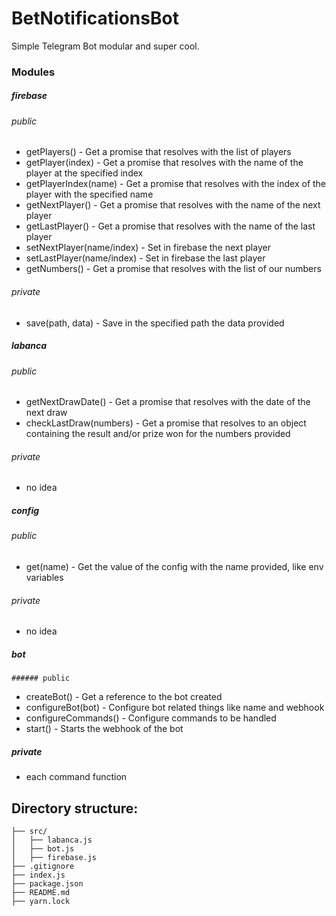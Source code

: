 # BetNotificationsBot
Simple Telegram Bot modular and super cool.

### Modules
##### firebase
###### public
* getPlayers() - Get a promise that resolves with the list of players
* getPlayer(index) - Get a promise that resolves with the name of the player at the specified index
* getPlayerIndex(name) - Get a promise that resolves with the index of the player with the specified name
* getNextPlayer() - Get a promise that resolves with the name of the next player
* getLastPlayer() - Get a promise that resolves with the name of the last player
* setNextPlayer(name/index) - Set in firebase the next player
* setLastPlayer(name/index) - Set in firebase the last player
* getNumbers() - Get a promise that resolves with the list of our numbers
###### private
* save(path, data) - Save in the specified path the data provided
##### labanca
###### public
* getNextDrawDate() - Get a promise that resolves with the date of the next draw
* checkLastDraw(numbers) - Get a promise that resolves to an object containing the result and/or prize won for the numbers provided
###### private
* no idea
##### config
###### public
* get(name) - Get the value of the config with the name provided, like env variables
###### private
* no idea
##### bot
    ###### public
* createBot() - Get a reference to the bot created
* configureBot(bot) - Configure bot related things like name and webhook
* configureCommands() - Configure commands to be handled
* start() - Starts the webhook of the bot
##### private
* each command function

## Directory structure:
```
├── src/
│   ├── labanca.js
│   ├── bot.js
│   ├── firebase.js
├── .gitignore
├── index.js
├── package.json
├── README.md
├── yarn.lock
```
